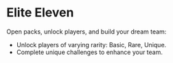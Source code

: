 # Elite Eleven

Open packs, unlock players, and build your dream team:

- Unlock players of varying rarity: Basic, Rare, Unique.
- Complete unique challenges to enhance your team.

